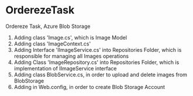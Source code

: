 # OrderezeTask
Ordereze Task, Azure Blob Storage

1. Adding class 'Image.cs', which is Image Model
2. Adding class 'ImageContext.cs'
3. Adding Interface 'IImageService.cs' into Repositories Folder, which is responsible for managing all Images operations
4. Adding Class 'ImageRepository.cs' into Repositories Folder, which is implementation of IImageService interface
5. Adding class BlobService.cs, in order to upload and delete images from BlobStorage
6. Adding <add key="StorageConnStr"> in Web.config, in order to create Blob Storage Account
   


   
